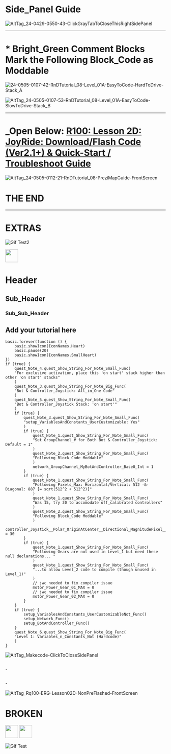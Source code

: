 <!---  ![AltTag](24-0325-2140-Makecode-ClickToCloseSidePanel-2024-03-25_21-40-43.png) --->
<!--- add suffix '?raw=true' --->

# Side_Panel Guide
![AltTag_24-0429-0550-43-ClickGrayTabToCloseThisRightSidePanel](https://github.com/jasonc1025-333/24-0214-0310-rq100-onecode-bot_controller-beginner-final/blob/master/24-0429-0550-43-ClickGrayTabToCloseThisRightSidePanel-02.png?raw=true)
<!--- Need following dummy blank line above for this upcoming divider_line to work --->

--- 
# * Bright_Green Comment Blocks Mark the Following Block_Code as Moddable
![24-0505-0107-42-RnDTutorial_08-Level_01A-EasyToCode-HardToDrive-Stack_A](https://github.com/jasonc1025-333/24-0214-0310-rq100-onecode-bot_controller-beginner-final/blob/master/24-0505-0107-42-RnDTutorial_08-Level_01A-EasyToCode-HardToDrive-Stack_A-02.png?raw=true)
 
![AltTag_24-0505-0107-53-RnDTutorial_08-Level_01A-EasyToCode-SlowToDrive-Stack_B](https://github.com/jasonc1025-333/24-0214-0310-rq100-onecode-bot_controller-beginner-final/blob/master/24-0505-0107-53-RnDTutorial_08-Level_01A-EasyToCode-SlowToDrive-Stack_B-02.png?raw=true)
<!--- Need following dummy blank line above for this upcoming divider_line to work --->

--- 
# _Open Below: [R100: Lesson 2D: JoyRide: Download/Flash Code (Ver2.1+) & Quick-Start / Troubleshoot Guide](https://prezi.com/view/FAS9L5Lf4o6THzCeSVEs/)
![AltTag_24-0505-0112-21-RnDTutorial_08-PreziMapGuide-FrontScreen](https://github.com/jasonc1025-333/24-0214-0310-rq100-onecode-bot_controller-beginner-final/blob/master/24-0505-0112-21-RnDTutorial_08-PreziMapGuide-FrontScreen.png?raw=true)

# THE END
<!--- Need following dummy blank line above for this upcoming divider_line to work --->

--- 
# EXTRAS

<!--- add suffix '?raw=true' --->
<!--- jwc n ![https://drive.google.com/file/d/1zM5SMDPCR5Q0jfn8FCYk-BVg2lthovb9/view?usp=sharing](https://drive.google.com/file/d/1zM5SMDPCR5Q0jfn8FCYk-BVg2lthovb9/view?usp=sharing?raw=true) --->

![Gif Test2](https://github.com/jasonc1025-333/24-0214-0310-rq100-onecode-bot_controller-beginner-final/blob/master/2022-04-28_11-57-02--Snagit-Gif-RqNvidia-JupyterTeleOp.gif?raw=true)

<img src="https://media.giphy.com/media/vFKqnCdLPNOKc/giphy.gif" width="40" height="40" />

# Header
## Sub_Header
### Sub_Sub_Header

## Add your tutorial here

``` blocks
basic.forever(function () {
    basic.showIcon(IconNames.Heart)
    basic.pause(20)
    basic.showIcon(IconNames.SmallHeart)
})
if (true) {
    quest_Note_4.quest_Show_String_For_Note_Small_Func(
    "For exclusive activation, place this 'on start' stack higher than other 'on start' stacks"
    )
    quest_Note_3.quest_Show_String_For_Note_Big_Func(
    "Bot & Controller_Joystick: All_in_One Code"
    )
    quest_Note_5.quest_Show_String_For_Note_Small_Func(
    "Bot & Controller_Joystick Stack: 'on start'"
    )
    if (true) {
        quest_Note_3.quest_Show_String_For_Note_Small_Func(
        "setup_VariablesAndConstants_UserCustomizable: Yes"
        )
        if (true) {
            quest_Note_1.quest_Show_String_For_Note_Small_Func(
            "Set GroupChannel_# for Both Bot & Controller_Joystick: Default = 1"
            )
            quest_Note_2.quest_Show_String_For_Note_Small_Func(
            "Following Block_Code Moddable"
            )
            network_GroupChannel_MyBotAndController_Base0_Int = 1
        }
        if (true) {
            quest_Note_1.quest_Show_String_For_Note_Small_Func(
            "Following Pixels_Max: Horizontal/Vertical: 512 -&- Diagonal: 887 [= sqrt(512^2 + 512^2)]"
            )
            quest_Note_1.quest_Show_String_For_Note_Small_Func(
            "Was 15, try 30 to accomodate off_calibrated controllers"
            )
            quest_Note_2.quest_Show_String_For_Note_Small_Func(
            "Following Block_Code Moddable"
            )
            controller_Joystick__Polar_OriginAtCenter__Directional_MagnitudePixel__Deadzone_OutOf_512Pixels_AsIdle__INT = 30
        }
        if (true) {
            quest_Note_1.quest_Show_String_For_Note_Small_Func(
            "Following Gears are not used in Level_1 but need these null declarations... "
            )
            quest_Note_1.quest_Show_String_For_Note_Small_Func(
            "...to allow Level_2 code to compile (though unused in Level_1)"
            )
            // jwc needed to fix compiler issue
            motor_Power_Gear_01_MAX = 0
            // jwc needed to fix compiler issue
            motor_Power_Gear_02_MAX = 0
        }
    }
    if (true) {
        setup_VariablesAndConstants_UserCustomizableNot_Func()
        setup_Network_Func()
        setup_BotAndController_Func()
    }
    quest_Note_6.quest_Show_String_For_Note_Big_Func(
    "Level 1: Variables_n_Constants_Not (Hardcode)"
    )
}

```

![AltTag_Makecode-ClickToCloseSidePanel](https://github.com/jasonc1025-333/24-0214-0310-rq100-onecode-bot_controller-beginner-final/blob/master/24-0325-2140-Makecode-ClickToCloseSidePanel-2024-03-25_21-40-43.png?raw=true)
<!-- SEEMS NOT NEEDED <script src="https://github.com/jasonc1025-333/24-0214-0310-rq100-onecode-bot_controller-beginner-final/blob/master/24-0325-2140-Makecode-ClickToCloseSidePanel-2024-03-25_21-40-43.png"></script> -->
### .
### .
![AltTag_Rq100-ERG-Lesson02D-NonPreFlashed-FrontScreen](https://github.com/jasonc1025-333/24-0214-0310-rq100-onecode-bot_controller-beginner-final/blob/master/Rq100-EducatorResourceGuide-Lesson_2D-JoyRide-NonPreFlashed-FrontScreen-2024-04-26_08-22-12.png?raw=true)
<!-- SEEMS NOT NEEDED: <script src="https://github.com/jasonc1025-333/24-0214-0310-rq100-onecode-bot_controller-beginner-final/blob/master/Rq100-EducatorResourceGuide-Lesson_2D-JoyRide-NonPreFlashed-FrontScreen-2024-04-26_08-22-12.png"></script> -->

<!--- jwc o 

> Open this page at [https://jasonc1025-333.github.io/24-0214-0310-rq100-onecode-bot_controller-beginner-final/](https://jasonc1025-333.github.io/24-0214-0310-rq100-onecode-bot_controller-beginner-final/)

## Use as Extension

This repository can be added as an **extension** in MakeCode.

* open [https://makecode.microbit.org/](https://makecode.microbit.org/)
* click on **New Project**
* click on **Extensions** under the gearwheel menu
* search for **https://github.com/jasonc1025-333/24-0214-0310-rq100-onecode-bot_controller-beginner-final** and import

## Edit this project

To edit this repository in MakeCode.

* open [https://makecode.microbit.org/](https://makecode.microbit.org/)
* click on **Import** then click on **Import URL**
* paste **https://github.com/jasonc1025-333/24-0214-0310-rq100-onecode-bot_controller-beginner-final** and click import

#### Metadata (used for search, rendering)

* for PXT/microbit
<script src="https://makecode.com/gh-pages-embed.js"></script><script>makeCodeRender("{{ site.makecode.home_url }}", "{{ site.github.owner_name }}/{{ site.github.repository_name }}");</script>

--->

# BROKEN
<img src="https://drive.google.com/file/d/1zM5SMDPCR5Q0jfn8FCYk-BVg2lthovb9/view?usp=sharing](https://drive.google.com/file/d/1zM5SMDPCR5Q0jfn8FCYk-BVg2lthovb9/view?usp=sharing" width="40" height="40" />
<img src="https://drive.google.com/file/d/1zM5SMDPCR5Q0jfn8FCYk-BVg2lthovb9/view?usp=sharing](https://drive.google.com/file/d/1zM5SMDPCR5Q0jfn8FCYk-BVg2lthovb9/view?usp=sharing?raw=true" width="40" height="40" />

![Gif Test](https://github.com/jasonc1025-333/24-0214-0310-rq100-onecode-bot_controller-beginner-final/blob/master/2022-04-28_11-57-02--Snagit-Gif-RqNvidia-JupyterTeleOp.gif)
